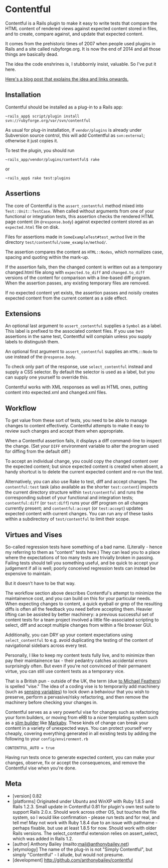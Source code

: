 # Contentful

Contentful is a Rails plugin to make it easy to write tests that compare the HTML content of rendered views against expected content stored in files, and to create, compare against, and update that expected content.

It comes from the prehistoric times of 2007 when people used plugins in Rails and a site called rubyforge.org. It is now the end of 2014 and all those things are basically dead.

The idea the code enshrines is, I stubbornly insist, valuable. So I've put it here.

[Here's a blog post that explains the idea and links onwards.](http://anthonybailey.net/blog/2007/07/19/regression-therapy-contentful-testing)

## Installation

Contentful should be installed as a plug-in to a Rails app:
```
~rails_app$ script/plugin install svn://rubyforge.org/var/svn/contentful
```

As usual for plug-in installation, if <code>vendor/plugins</code> is already under Subversion source control, this will add Contentful as <code>svn:external</code>; otherwise it just copies it.

To test the plugin, you should run
```
~rails_app/vendor/plugins/contentful$ rake
```
or
```
~rails_app$ rake test:plugins
```

## Assertions

The core of Contentful is the <code>assert_contentful</code> method mixed into <code>Test::Unit::TestCase</code>. When called without arguments from one of your functional or integration tests, this assertion checks the rendered HTML page content (in <code>@response.body</code>) against expected content stored as an <code>expected.html</code> file on disk.

Files for assertions made in <code>SomeExampleTest#test_method</code> live in the directory <code>test/contentful/some_example/method/</code>.

The assertion compares the content as <code>HTML::Nodes</code>, which normalizes case, spacing and quoting within the mark-up.

If the assertion fails, then the changed content is written out as a temporary changed.html file along with <code>expected.to_diff</code> and <code>changed.to_diff</code> versions of the content for comparison with a line-based diff program. When the assertion passes, any existing temporary files are removed.

If no expected content yet exists, the assertion passes and noisily creates expected content from the current content as a side effect.

## Extensions

An optional last argument to <code>assert_contentful</code> supplies a <code>Symbol</code> as a label. This label is prefixed to the associated content files. If you use two assertions in the same test, Contentful will complain unless you supply labels to distinguish them.

An optional first argument to <code>assert_contentful</code> supplies an <code>HTML::Node</code> to use instead of the <code>@response.body</code>.

To check only part of the response, use <code>select_contentful</code> instead and supply a CSS selector. By default the selector is used as a label, but you can supply one yourself to override this.

Contentful works with XML responses as well as HTML ones, putting content into expected.xml and changed.xml files.

## Workflow

To get value from these sort of tests, you need to be able to manage changes to content effectively. Contentful attempts to make it easy to review such changes and accept them when appropriate.

When a Contentful assertion fails, it displays a diff command-line to inspect the change. (Set your <code>DIFF</code> environment variable to alter the program used for diffing from the default diff.)

To accept an individual change, you could copy the changed content over the expected content; but since expected content is created when absent, a handy shortcut is to delete the current expected content and re-run the test.

Alternatively, you can also use Rake to test, diff and accept changes. The <code>contentful:test</code> task (also available as the shorter <code>test:content</code>) inspects the current directory structure within <code>test/contentful</code> and runs the corresponding subset of your functional and integration tests; <code>contentful:diff</code> (or <code>test:diff</code>) runs your diff program on all changes currently present; and <code>contentful:accept</code> (or <code>test:accept</code>) updates expected content with current changes. You can run any of these tasks within a subdirectory of <code>test/contentful</code> to limit their scope.

## Virtues and Vises

So-called regression tests have something of a bad name. (Literally - hence my referring to them as "content" tests here.) They can lead you to a place where the expectations of too many tests are trivially broken in passing. Failing tests should tell you something useful, and be quick to accept your judgement if all is well; poorly conceived regression tests can instead be expensive to maintain.

But it doesn't have to be that way.

The workflow section above describes Contentful's attempt to minimize the maintainence cost, and you can build on this for your particular needs. When expecting changes to content, a quick eyeball or grep of the resulting diffs is often all the feedback you need before accepting them. Heavier lifting can be assisted by better machinery: a previous successful set of content tests for a team project involved a little file-associated scripting to select, diff and accept multiple changes from within a file browser GUI.

Additionally, you can DRY up your content expectations using <code>select_contentful</code> to e.g. avoid duplicating the testing of the content of navigational sidebars across every test.

Personally, I like to keep my content tests fully live, and to minimize then pay their maintainence tax - their pedantry catches accidental errors surprisingly often. But even if you're not convinced of their permanent virtue, you can still use content tests as a temporary vice.

That is a British pun - outside of the UK, the term (due [to Michael Feathers](http://www.artima.com/weblogs/viewpost.jsp?thread=171323)) is spelled "vise." The idea of a coding vise is to temporarily add machinery (such as [sensing variables](http://www.artima.com/weblogs/viewpost.jsp?thread=170799)) to lock down a behaviour that you wish to preserve, perform a pervasive/risky refactoring, and then remove the machinery before checking your changes in.

Contentful serves as a very powerful vise for changes such as refactoring your form builders, or moving from eRB to a nicer templating system such as a [slim builder](http://anthonybailey.livejournal.com/29792.html) like [Markaby](http://markaby.rubyforge.org). These kinds of change can break your content in a variety of unexpected ways. You can protect yourself very cheaply, covering everything generated in all existing tests by adding the following to your <code>config/environment.rb</code>
```
CONTENTFUL_AUTO = true
```
Having run tests once to generate expected content, you can make your changes, observe, fix or accept the consequences, and remove the Contentful vise when you're done.

## Meta

* [version] 0.82
* [platforms] Originated under Ubuntu and WinXP with Ruby 1.8.5 and Rails 1.2.3. Small update in Contentful 0.81 for plugin's own test suite to support Rails 2.0.x. Should work across other OS, but touches the file system, so I would like confirmation - please run tests and for real, and tell me! May not work with Ruby 1.8.4 due to an issue with pathname - perhaps fixable, but use at least 1.8.5 for now. Should work with older Rails versions. The select_contentful extension relies on assert_select, which was added in Rails 1.2.
* [author] Anthony Bailey (mailto:mail@anthonybailey.net)
* [etymology] The name of the plug-in is not "Simply Contentful", but simply "Contentful" - I allude, but would not presume.
* [development] http://github.com/anthonybailey/contentful
